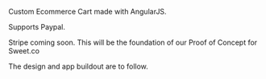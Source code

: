 Custom Ecommerce Cart made with AngularJS.

Supports Paypal.

Stripe coming soon. This will be the foundation of our Proof of Concept for
Sweet.co

The design and app buildout are to follow.
